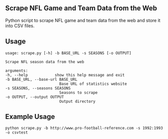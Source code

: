 Scrape NFL Game and Team Data from the Web
------------------------------------------

Python script to scrape NFL game and team data from the web and store it into CSV files.

## Usage

    usage: scrape.py [-h] -b BASE_URL -s SEASONS [-o OUTPUT]

    Scrape NFL season data from the web

    arguments:
    -h, --help            show this help message and exit
    -b BASE_URL, --base-url BASE_URL
                            Base URL of statistics website
    -s SEASONS, --seasons SEASONS
                            Seasons to scrape
    -o OUTPUT, --output OUTPUT
                            Output directory

## Example Usage

    python scrape.py -b http://www.pro-football-reference.com -s 1992:1993 -o csvtest
